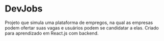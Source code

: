 # DevJobs
Projeto que simula uma plataforma de empregos, na qual as empresas podem ofertar suas vagas e usuários podem se candidatar a elas. Criado para aprendizado em React.js com backend.
